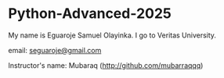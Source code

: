 # Python-Advanced-2025
My name is Eguaroje Samuel Olayinka. I go to Veritas University.

email: seguaroje@gmail.com

Instructor's name: Mubaraq (http://github.com/mubarraqqq)

